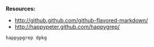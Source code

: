 __Resources:__

- <http://github.github.com/github-flavored-markdown/>
- <http://happypeter.github.com/happygrep/>

~~~
happypgrep dpkg
~~~
